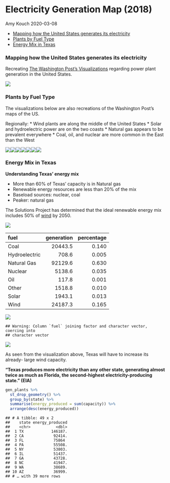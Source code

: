 Electricity Generation Map (2018)
================
Amy Kouch
2020-03-08

  - [Mapping how the United States generates its
    electricity](#mapping-how-the-united-states-generates-its-electricity)
  - [Plants by Fuel Type](#plants-by-fuel-type)
  - [Energy Mix in Texas](#energy-mix-in-texas)

### Mapping how the United States generates its electricity

Recreating [The Washington Post’s
Visualizations](https://www.washingtonpost.com/graphics/national/power-plants/?noredirect=on&utm_term=.c26c761b9a3c)
regarding power plant generation in the United States.

![](generators_plants_2018_files/figure-gfm/unnamed-chunk-3-1.png)<!-- -->

### Plants by Fuel Type

The visualizations below are also recreations of the Washington Post’s
maps of the US.

Regionally: \* Wind plants are along the middle of the United States \*
Solar and hydroelectric power are on the two coasts \* Natural gas
appears to be prevalent everywhere \* Coal, oil, and nuclear are more
common in the East than the West

![](generators_plants_2018_files/figure-gfm/unnamed-chunk-4-1.png)<!-- -->![](generators_plants_2018_files/figure-gfm/unnamed-chunk-4-2.png)<!-- -->![](generators_plants_2018_files/figure-gfm/unnamed-chunk-4-3.png)<!-- -->![](generators_plants_2018_files/figure-gfm/unnamed-chunk-4-4.png)<!-- -->![](generators_plants_2018_files/figure-gfm/unnamed-chunk-4-5.png)<!-- -->![](generators_plants_2018_files/figure-gfm/unnamed-chunk-4-6.png)<!-- -->![](generators_plants_2018_files/figure-gfm/unnamed-chunk-4-7.png)<!-- -->

### Energy Mix in Texas

**Understanding Texas’ energy mix**

  - More than 60% of Texas’ capacity is in Natural gas
  - Renewable energy resources are less than 20% of the mix
  - Baseload sources: nuclear, coal
  - Peaker: natural gas

The Solutions Project has determined that the ideal renewable energy mix
includes 50% of [wind](https://thesolutionsproject.org/infographic/#tx)
by 2050.

![](generators_plants_2018_files/figure-gfm/unnamed-chunk-5-1.png)<!-- -->

| fuel          | generation | percentage |
| :------------ | ---------: | ---------: |
| Coal          |    20443.5 |      0.140 |
| Hydroelectric |      708.6 |      0.005 |
| Natural Gas   |    92129.6 |      0.630 |
| Nuclear       |     5138.6 |      0.035 |
| Oil           |      117.8 |      0.001 |
| Other         |     1518.8 |      0.010 |
| Solar         |     1943.1 |      0.013 |
| Wind          |    24187.3 |      0.165 |

![](generators_plants_2018_files/figure-gfm/unnamed-chunk-5-2.png)<!-- -->

    ## Warning: Column `fuel` joining factor and character vector, coercing into
    ## character vector

![](generators_plants_2018_files/figure-gfm/unnamed-chunk-5-3.png)<!-- -->

As seen from the visualization above, Texas will have to increase its
already- large wind capacity.

**“Texas produces more electricity than any other state, generating
almost twice as much as Florida, the second-highest
electricity-producing state.” (EIA)**

``` r
gen_plants %>%
  st_drop_geometry() %>%
  group_by(state) %>%
  summarise(energy_produced = sum(capacity)) %>%
  arrange(desc(energy_produced))
```

    ## # A tibble: 49 x 2
    ##    state energy_produced
    ##    <chr>           <dbl>
    ##  1 TX            146187.
    ##  2 CA             92414.
    ##  3 FL             75864 
    ##  4 PA             55508.
    ##  5 NY             53803.
    ##  6 IL             51437.
    ##  7 GA             43728.
    ##  8 NC             41947.
    ##  9 WA             38689.
    ## 10 AZ             36999.
    ## # … with 39 more rows
